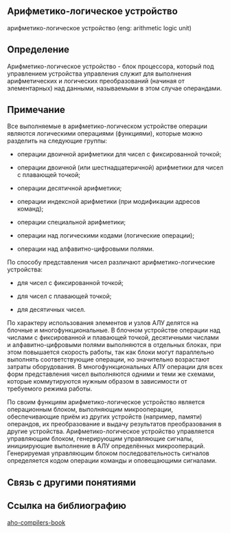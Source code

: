 ## Арифметико-логическое устройство
арифметико-логическое устройство (eng: arithmetic logic unit) 

## Определение
Арифметико-логическое устройство - блок процессора, который под управлением устройства управления служит для выполнения арифметических и логических преобразований (начиная от элементарных) над данными, называемыми в этом случае операндами.
 
## Примечание 
Все выполняемые в арифметико-логическом устройстве операции являются логическими операциями (функциями), которые можно разделить на следующие группы:

 - операции двоичной арифметики для чисел с фиксированной точкой;

 - операции двоичной (или шестнадцатеричной) арифметики для чисел с плавающей точкой;

 - операции десятичной арифметики;

 - операции индексной арифметики (при модификации адресов команд);

 - операции специальной арифметики;

 - операции над логическими кодами (логические операции);

 - операции над алфавитно-цифровыми полями.

По способу представления чисел различают арифметико-логические устройства:

 - для чисел с фиксированной точкой;

 - для чисел с плавающей точкой;

 - для десятичных чисел.

По характеру использования элементов и узлов АЛУ делятся на блочные и многофункциональные. В блочном устройстве операции над числами с фиксированной и плавающей точкой, десятичными числами и алфавитно-цифровыми полями выполняются в отдельных блоках, при этом повышается скорость работы, так как блоки могут параллельно выполнять соответствующие операции, но значительно возрастают затраты оборудования. В многофункциональных АЛУ операции для всех форм представления чисел выполняются одними и теми же схемами, которые коммутируются нужным образом в зависимости от требуемого режима работы.

По своим функциям арифметико-логическое устройство является операционным блоком, выполняющим микрооперации, обеспечивающие приём из других устройств (например, памяти) операндов, их преобразование и выдачу результатов преобразования в другие устройства. Арифметико-логическое устройство управляется управляющим блоком, генерирующим управляющие сигналы, инициирующие выполнение в АЛУ определённых микроопераций. Генерируемая управляющим блоком последовательность сигналов определяется кодом операции команды и оповещающими сигналами.

## Связь с другими понятиями

## Cсылка на библиографию
[aho-compilers-book](https://github.com/vernikkkkkkkkkkkkkkkkkkk/concept_new/blob/main/bibliography/aho-compilers-book.md)

